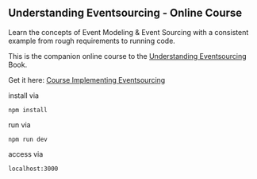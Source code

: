 
## Understanding Eventsourcing - Online Course

Learn the concepts of Event Modeling & Event Sourcing with a consistent example from rough requirements to running code. 

This is the companion online course to the [Understanding Eventsourcing](https://github.com/dilgerma/course-implementing-eventsourcing) Book.

Get it here: 
[Course Implementing Eventsourcing](https://www.eventsourcingcourse.com)

install via
```
npm install
```

run via

```
npm run dev
```

access via
```
localhost:3000
```

